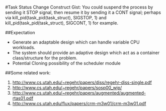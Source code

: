 #Task Status Change Construct Gist:
You could suspend the process by sending it STOP signal, then resume it by sending it a CONT signal; 
perhaps via kill_pid(task_pid(task_struct), SIGSTOP, 1) and kill_pid(task_pid(task_struct), SIGCONT, 1) for example.

##Expectation

- Generate an adaptable design which can handle variable CPU workloads. 
- The system should provide an adaptive design which act as a container class/structure for the problem.
- Potential Cloning possibility of the scheduler module

##Some related work:

1. http://www.cs.utah.edu/~regehr/papers/diss/regehr-diss-single.pdf
2. http://www.cs.utah.edu/~regehr/papers/sosp00_wip/
3. http://www.cs.utah.edu/~regehr/papers/augmented/augmented-rtas01.pdf
4. http://www.cs.utah.edu/flux/papers/crm-m3w01/crm-m3w01.pdf
